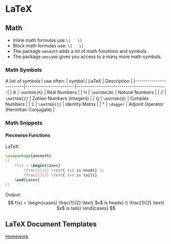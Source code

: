 # LaTeX





## Math

- Inline math formulas use `\(   \)`
- Block math formulas use: `\[   \]`
- The package `amsmath` adds a lot of math functions and symbols.
- The package `amssymb` gives you access to a many more math symbols.

### Math Symbols
A list of symbols I use often:
| symbol                 | LaTeX                  | Description                                |
|------------------------|------------------------|--------------------------------------------|
| $\mathbb{R}$           | `\mathbb{R}`           | Real Numbers                               |
| $\mathbb{N}$           | `\mathbb{N}`           | Natural Numbers                            |
| $\mathbb{Z}$           | `\mathbb{Z}`           | Zahlen Numbers (integers)                  |
| $\mathbb{Q}$           | `\mathbb{Q}`           | Complex Numbers                            |
| $\mathbb{1}$           | `\mathbb{1}`           | Identity Matrix                            |
| $\dagger$              | `\dagger`              | Adjoint Operator (Hermitian Conjugate)     |

### Math Snippets
#### Piecewise Functions
LaTeX:
```tex
\usepackage{amsmath}
\[
    f(x) = \begin{cases}
        \frac{1}{2} \text{ $x$ is heads} \\
        \frac{1}{2} \text{ $x$ is tails}
    \end{cases}
\]
```

Output:
$$ f(x) = \begin{cases}
\frac{1}{2} \text{ $x$ is heads} \\
    \frac{1}{2} \text{ $x$ is tails}
\end{cases} $$


## LaTeX Document Templates
[Homework](storage/homework.tex)

